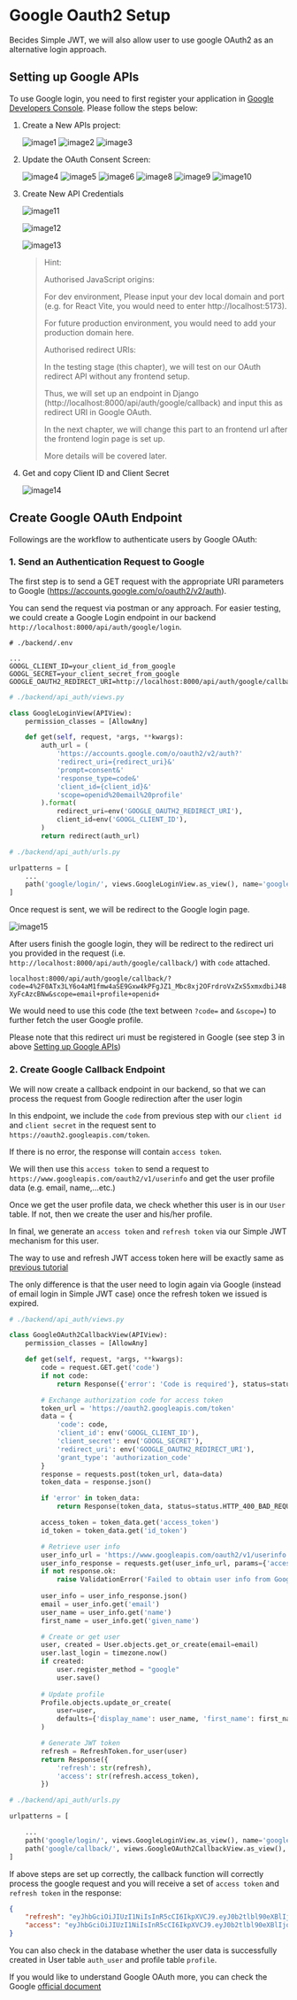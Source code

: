 # Google Oauth2 Setup

Becides Simple JWT, we will also allow user to use google OAuth2 as an alternative login approach.

## Setting up Google APIs

To use Google login, you need to first register your application in [Google Developers Console](https://console.developers.google.com/). Please follow the steps below:

1. Create a New APIs project:

    ![image1](./Tutorial_Images/Google_OAuth/image1.png)
    ![image2](./Tutorial_Images/Google_OAuth/image2.png)
    ![image3](./Tutorial_Images/Google_OAuth/image3.png)

2. Update the OAuth Consent Screen:

    ![image4](./Tutorial_Images/Google_OAuth/image4.png)
    ![image5](./Tutorial_Images/Google_OAuth/image5.png)
    ![image6](./Tutorial_Images/Google_OAuth/image6.png)
    ![image8](./Tutorial_Images/Google_OAuth/image8.png)
    ![image9](./Tutorial_Images/Google_OAuth/image9.png)
    ![image10](./Tutorial_Images/Google_OAuth/image10.png)

3. Create New API Credentials

    ![image11](./Tutorial_Images/Google_OAuth/image11.png)

    ![image12](./Tutorial_Images/Google_OAuth/image12.png)

    ![image13](./Tutorial_Images/Google_OAuth/image13.png)

    >Hint:
    >
    > Authorised JavaScript origins:
    >
    > For dev environment, Please input your dev local domain and port (e.g. for React Vite, you would need to enter http://localhost:5173).
    >
    > For future production environment, you would need to add your production domain here.
    >
    > Authorised redirect URIs:
    >
    > In the testing stage (this chapter), we will test on our OAuth redirect API without any frontend setup.
    >
    > Thus, we will set up an endpoint in Django (http://localhost:8000/api/auth/google/callback) and input this as redirect URI in Google OAuth.
    >
    > In the next chapter, we will change this part to an frontend url after the frontend login page is set up.
    >
    > More details will be covered later.

4. Get and copy Client ID and Client Secret

    ![image14](./Tutorial_Images/Google_OAuth/image14.png)

## Create Google OAuth Endpoint

Followings are the workflow to authenticate users by Google OAuth:

### 1. Send an Authentication Request to Google

The first step is to send a GET request with the appropriate URI parameters to Google (https://accounts.google.com/o/oauth2/v2/auth).

You can send the request via postman or any approach. For easier testing, we could create a Google Login endpoint in our backend `http://localhost:8000/api/auth/google/login`.

```env
# ./backend/.env

...
GOOGL_CLIENT_ID=your_client_id_from_google
GOOGL_SECRET=your_client_secret_from_google
GOOGLE_OAUTH2_REDIRECT_URI=http://localhost:8000/api/auth/google/callback/
```

```python
# ./backend/api_auth/views.py

class GoogleLoginView(APIView):
    permission_classes = [AllowAny]

    def get(self, request, *args, **kwargs):
        auth_url = (
            'https://accounts.google.com/o/oauth2/v2/auth?'
            'redirect_uri={redirect_uri}&'
            'prompt=consent&'
            'response_type=code&'
            'client_id={client_id}&'
            'scope=openid%20email%20profile'
        ).format(
            redirect_uri=env('GOOGLE_OAUTH2_REDIRECT_URI'),
            client_id=env('GOOGL_CLIENT_ID'),
        )
        return redirect(auth_url)
```

```python
# ./backend/api_auth/urls.py

urlpatterns = [
    ...
    path('google/login/', views.GoogleLoginView.as_view(), name='google_login'),
]
```

Once request is sent, we will be redirect to the Google login page.

![image15](./Tutorial_Images/Google_OAuth/image15.png)

After users finish the google login, they will be redirect to the redirect uri you provided in the request (i.e. `http://localhost:8000/api/auth/google/callback/`) with `code` attached.

`localhost:8000/api/auth/google/callback/?code=4%2F0ATx3LY6o4aM1fmw4aSE9Gxw4kPFgJZ1_Mbc8xj2OFrdroVxZxS5xmxdbiJ48XyFcAzcBNw&scope=email+profile+openid+`

We would need to use this code (the text between `?code=` and `&scope=`) to further fetch the user Google profile.

Please note that this redirect uri must be registered in Google (see step 3 in above [Setting up Google APIs](#setting-up-google-apis))

### 2. Create Google Callback Endpoint

We will now create a callback endpoint in our backend, so that we can process the request from Google redirection after the user login

In this endpoint, we include the `code` from previous step with our `client id` and `client secret` in the request sent to `https://oauth2.googleapis.com/token`.

If there is no error, the response will contain `access token`.

We will then use this `access token` to send a request to `https://www.googleapis.com/oauth2/v1/userinfo` and get the user profile data (e.g. email, name,...etc.)

Once we get the user profile data, we check whether this user is in our `User` table. If not, then we create the user and his/her profile.

In final, we generate an `access token` and `refresh token` via our Simple JWT mechanism for this user.

The way to use and refresh JWT access token here will be exactly same as [previous tutorial](./Tutorial6_DRF_JWT_Authentication_Setup.md)

The only difference is that the user need to login again via Google (instead of email login in Simple JWT case) once the refresh token we issued is expired.

```python
# ./backend/api_auth/views.py

class GoogleOAuth2CallbackView(APIView):
    permission_classes = [AllowAny]

    def get(self, request, *args, **kwargs):
        code = request.GET.get('code')
        if not code:
            return Response({'error': 'Code is required'}, status=status.HTTP_400_BAD_REQUEST)

        # Exchange authorization code for access token
        token_url = 'https://oauth2.googleapis.com/token'
        data = {
            'code': code,
            'client_id': env('GOOGL_CLIENT_ID'),
            'client_secret': env('GOOGL_SECRET'),
            'redirect_uri': env('GOOGLE_OAUTH2_REDIRECT_URI'),
            'grant_type': 'authorization_code'
        }
        response = requests.post(token_url, data=data)
        token_data = response.json()

        if 'error' in token_data:
            return Response(token_data, status=status.HTTP_400_BAD_REQUEST)

        access_token = token_data.get('access_token')
        id_token = token_data.get('id_token')

        # Retrieve user info
        user_info_url = 'https://www.googleapis.com/oauth2/v1/userinfo'
        user_info_response = requests.get(user_info_url, params={'access_token': access_token})
        if not response.ok:
            raise ValidationError('Failed to obtain user info from Google.')
        
        user_info = user_info_response.json()
        email = user_info.get('email')
        user_name = user_info.get('name')
        first_name = user_info.get('given_name')

        # Create or get user
        user, created = User.objects.get_or_create(email=email)
        user.last_login = timezone.now()
        if created:
            user.register_method = "google"
            user.save()
        
        # Update profile
        Profile.objects.update_or_create(
            user=user,
            defaults={'display_name': user_name, 'first_name': first_name}
        )

        # Generate JWT token
        refresh = RefreshToken.for_user(user)
        return Response({
            'refresh': str(refresh),
            'access': str(refresh.access_token),
        })
```

```python
# ./backend/api_auth/urls.py

urlpatterns = [

    ...
    path('google/login/', views.GoogleLoginView.as_view(), name='google_login'),
    path('google/callback/', views.GoogleOAuth2CallbackView.as_view(), name='google_callback'),
]

```

If above steps are set up correctly, the callback function will correctly process the google request and you will receive a set of `access token` and `refresh token` in the response:

```json
{
    "refresh": "eyJhbGciOiJIUzI1NiIsInR5cCI6IkpXVCJ9.eyJ0b2tlbl90eXBlIjoicmVmcmVzaCIsImV4cCI6MTcyMDc2NTg4NywiaWF0IjoxNzIwNTA2Njg3LCJqdGkiOiI0M2ViMDRkNWU2OGY0MjQyODc0MDM3M2ZlNzllZWM5MiIsInVzZXJfaWQiOjF9.FgdwtMMMQ86OC76_YfrGzC3jxXgGv6K_0fTR7PTZfeg",
    "access": "eyJhbGciOiJIUzI1NiIsInR5cCI6IkpXVCJ9.eyJ0b2tlbl90eXBlIjoiYWNjZXNzIiwiZXhwIjoxNzIwNTA3NTg3LCJpYXQiOjE3MjA1MDY2ODcsImp0aSI6ImZiODRlNGRhYjdlZDRmZDY4ODExZWMzMjdmYmQzMzllIiwidXNlcl9pZCI6MX0.5kTwTRsGneo8Oj7U4yJ2FWR_0QM3BhcHEnz7Fzfi_JA"
}
```

You can also check in the database whether the user data is successfully created in User table `auth_user` and profile table `profile`.

If you would like to understand Google OAuth more, you can check the Google [official document](https://developers.google.com/identity/openid-connect/openid-connect#python)

